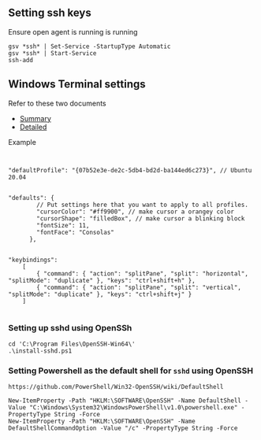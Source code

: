 ## Setting ssh keys

Ensure open agent is running is running
```
gsv *ssh* | Set-Service -StartupType Automatic
gsv *ssh* | Start-Service
ssh-add
```

## Windows Terminal settings
Refer to these two documents
- [Summary](https://github.com/microsoft/terminal/blob/master/doc/user-docs/UsingJsonSettings.md)
- [Detailed](https://github.com/microsoft/terminal/blob/master/doc/cascadia/SettingsSchema.md) 

Example
```


"defaultProfile": "{07b52e3e-de2c-5db4-bd2d-ba144ed6c273}", // Ubuntu 20.04


"defaults": {
        // Put settings here that you want to apply to all profiles.
        "cursorColor": "#ff9900", // make cursor a orangey color
        "cursorShape": "filledBox", // make cursor a blinking block
        "fontSize": 11,
        "fontFace": "Consolas"
      },


"keybindings":
    [
        { "command": { "action": "splitPane", "split": "horizontal", "splitMode": "duplicate" }, "keys": "ctrl+shift+h" },
        { "command": { "action": "splitPane", "split": "vertical", "splitMode": "duplicate" }, "keys": "ctrl+shift+j" }
    ]      


```
  
### Setting up sshd using OpenSSh
```
cd 'C:\Program Files\OpenSSH-Win64\'
.\install-sshd.ps1
```

### Setting Powershell as the default shell for `sshd` using OpenSSH
```
https://github.com/PowerShell/Win32-OpenSSH/wiki/DefaultShell

New-ItemProperty -Path "HKLM:\SOFTWARE\OpenSSH" -Name DefaultShell -Value "C:\Windows\System32\WindowsPowerShell\v1.0\powershell.exe" -PropertyType String -Force
New-ItemProperty -Path "HKLM:\SOFTWARE\OpenSSH" -Name DefaultShellCommandOption -Value "/c" -PropertyType String -Force
``` 
